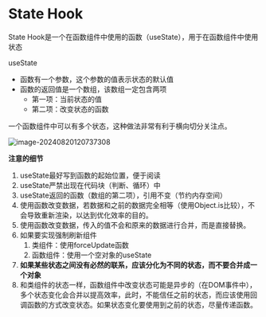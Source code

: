 # State Hook

State Hook是一个在函数组件中使用的函数（useState），用于在函数组件中使用状态

useState

- 函数有一个参数，这个参数的值表示状态的默认值
- 函数的返回值是一个数组，该数组一定包含两项
  - 第一项：当前状态的值
  - 第二项：改变状态的函数

一个函数组件中可以有多个状态，这种做法非常有利于横向切分关注点。



![image-20240820120737308](https://s2.loli.net/2024/08/20/EDe9Tn1r4bMockW.png)



**注意的细节**

1. useState最好写到函数的起始位置，便于阅读
2. useState严禁出现在代码块（判断、循环）中
3. useState返回的函数（数组的第二项），引用不变（节约内存空间）
4. 使用函数改变数据，若数据和之前的数据完全相等（使用Object.is比较），不会导致重新渲染，以达到优化效率的目的。
5. 使用函数改变数据，传入的值不会和原来的数据进行合并，而是直接替换。
6. 如果要实现强制刷新组件
   1. 类组件：使用forceUpdate函数
   2. 函数组件：使用一个空对象的useState
7. **如果某些状态之间没有必然的联系，应该分化为不同的状态，而不要合并成一个对象**
8. 和类组件的状态一样，函数组件中改变状态可能是异步的（在DOM事件中），多个状态变化会合并以提高效率，此时，不能信任之前的状态，而应该使用回调函数的方式改变状态。如果状态变化要使用到之前的状态，尽量传递函数。